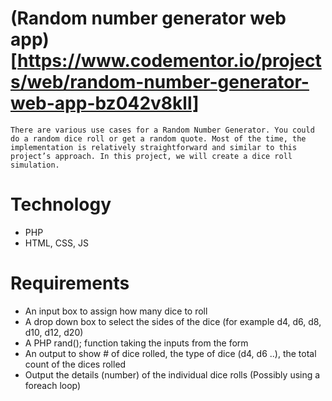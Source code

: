 # (Random number generator web app)[https://www.codementor.io/projects/web/random-number-generator-web-app-bz042v8kll]
    There are various use cases for a Random Number Generator. You could do a random dice roll or get a random quote. Most of the time, the implementation is relatively straightforward and similar to this project’s approach. In this project, we will create a dice roll simulation.
# Technology
- PHP
- HTML, CSS, JS

# Requirements
- An input box to assign how many dice to roll
- A drop down box to select the sides of the dice (for example d4, d6, d8, d10, d12, d20)
- A PHP rand(); function taking the inputs from the form
- An output to show # of dice rolled, the type of dice (d4, d6 ..), the total count of the dices rolled
- Output the details (number) of the individual dice rolls (Possibly using a foreach loop)
